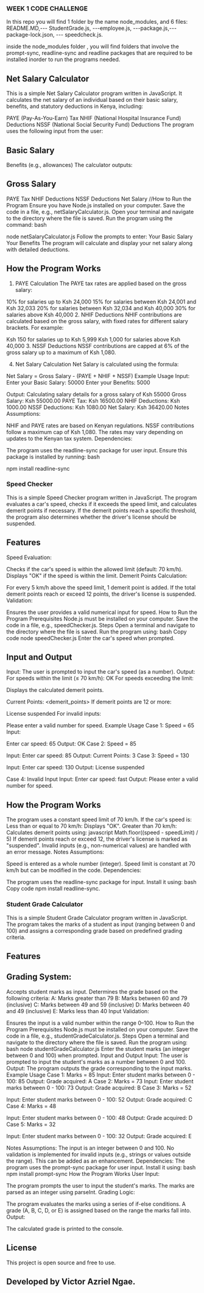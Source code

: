 ### WEEK 1 CODE CHALLENGE

In this repo you will find 1 folder by the name node_modules, and 6 files: README.MD,--- StudentGrade.js, ---employee.js, ---package.js,--- package-lock.json, --- speedcheck.js.

inside the node_modules folder , you will find folders that involve the prompt-sync, readline-sync and readline packages that are required to be installed inorder to run the programs needed.

## Net Salary Calculator
This is a simple Net Salary Calculator program written in JavaScript. It calculates the net salary of an individual based on their basic salary, benefits, and statutory deductions in Kenya, including:

PAYE (Pay-As-You-Earn) Tax
NHIF (National Hospital Insurance Fund) Deductions
NSSF (National Social Security Fund) Deductions
The program uses the following input from the user:

## Basic Salary
Benefits (e.g., allowances)
The calculator outputs:

## Gross Salary
PAYE Tax
NHIF Deductions
NSSF Deductions
Net Salary
//How to Run the Program
Ensure you have Node.js installed on your computer.
Save the code in a file, e.g., netSalaryCalculator.js.
Open your terminal and navigate to the directory where the file is saved.
Run the program using the command:
bash

node netSalaryCalculator.js
Follow the prompts to enter:
Your Basic Salary
Your Benefits
The program will calculate and display your net salary along with detailed deductions.

## How the Program Works
1. PAYE Calculation
The PAYE tax rates are applied based on the gross salary:

10% for salaries up to Ksh 24,000
15% for salaries between Ksh 24,001 and Ksh 32,033
20% for salaries between Ksh 32,034 and Ksh 40,000
30% for salaries above Ksh 40,000
2. NHIF Deductions
NHIF contributions are calculated based on the gross salary, with fixed rates for different salary brackets. For example:

Ksh 150 for salaries up to Ksh 5,999
Ksh 1,000 for salaries above Ksh 40,000
3. NSSF Deductions
NSSF contributions are capped at 6% of the gross salary up to a maximum of Ksh 1,080.

4. Net Salary Calculation
Net Salary is calculated using the formula:

Net Salary = Gross Salary - (PAYE + NHIF + NSSF)
Example Usage
Input:
Enter your Basic Salary: 50000
Enter your Benefits: 5000

Output:
Calculating salary details for a gross salary of Ksh 55000
Gross Salary: Ksh 55000.00
PAYE Tax: Ksh 16500.00
NHIF Deductions: Ksh 1000.00
NSSF Deductions: Ksh 1080.00
Net Salary: Ksh 36420.00
Notes
Assumptions:

NHIF and PAYE rates are based on Kenyan regulations.
NSSF contributions follow a maximum cap of Ksh 1,080.
The rates may vary depending on updates to the Kenyan tax system.
Dependencies:

The program uses the readline-sync package for user input. Ensure this package is installed by running:
bash

npm install readline-sync



### Speed Checker
This is a simple Speed Checker program written in JavaScript. The program evaluates a car's speed, checks if it exceeds the speed limit, and calculates demerit points if necessary. If the demerit points reach a specific threshold, the program also determines whether the driver's license should be suspended.

## Features
Speed Evaluation:

Checks if the car's speed is within the allowed limit (default: 70 km/h).
Displays "OK" if the speed is within the limit.
Demerit Points Calculation:

For every 5 km/h above the speed limit, 1 demerit point is added.
If the total demerit points reach or exceed 12 points, the driver's license is suspended.
Validation:

Ensures the user provides a valid numerical input for speed.
How to Run the Program
Prerequisites
Node.js must be installed on your computer.
Save the code in a file, e.g., speedChecker.js.
Steps
Open a terminal and navigate to the directory where the file is saved.
Run the program using:
bash
Copy code
node speedChecker.js
Enter the car's speed when prompted.

## Input and Output

Input:
The user is prompted to input the car's speed (as a number).
Output:
For speeds within the limit (≤ 70 km/h):
OK
For speeds exceeding the limit:

Displays the calculated demerit points.

Current Points: <demerit_points>
If demerit points are 12 or more:


License suspended
For invalid inputs:


Please enter a valid number for speed.
Example Usage
Case 1: Speed = 65
Input:


Enter car speed: 65
Output:
OK
Case 2: Speed = 85

Input:
Enter car speed: 85
Output:
Current Points: 3
Case 3: Speed = 130

Input:
Enter car speed: 130
Output:
License suspended

Case 4: Invalid Input
Input:
Enter car speed: fast
Output:
Please enter a valid number for speed.

## How the Program Works
The program uses a constant speed limit of 70 km/h.
If the car's speed is:
Less than or equal to 70 km/h: Displays "OK".
Greater than 70 km/h: Calculates demerit points using:
javascript
Math.floor((speed - speedLimit) / 5)
If demerit points reach or exceed 12, the driver's license is marked as "suspended".
Invalid inputs (e.g., non-numerical values) are handled with an error message.
Notes
Assumptions:

Speed is entered as a whole number (integer).
Speed limit is constant at 70 km/h but can be modified in the code.
Dependencies:

The program uses the readline-sync package for input. Install it using:
bash
Copy code
npm install readline-sync.



### Student Grade Calculator
This is a simple Student Grade Calculator program written in JavaScript. The program takes the marks of a student as input (ranging between 0 and 100) and assigns a corresponding grade based on predefined grading criteria.

## Features

## Grading System:
Accepts student marks as input.
Determines the grade based on the following criteria:
A: Marks greater than 79
B: Marks between 60 and 79 (inclusive)
C: Marks between 49 and 59 (inclusive)
D: Marks between 40 and 49 (inclusive)
E: Marks less than 40
Input Validation:

Ensures the input is a valid number within the range 0–100.
How to Run the Program
Prerequisites
Node.js must be installed on your computer.
Save the code in a file, e.g., studentGradeCalculator.js.
Steps
Open a terminal and navigate to the directory where the file is saved.
Run the program using:
bash
node studentGradeCalculator.js
Enter the student marks (an integer between 0 and 100) when prompted.
Input and Output
Input:
The user is prompted to input the student's marks as a number between 0 and 100.
Output:
The program outputs the grade corresponding to the input marks.
Example Usage
Case 1: Marks = 85
Input:
Enter student marks between 0 - 100: 85
Output:
Grade acquired: A
Case 2: Marks = 73
Input:
Enter student marks between 0 - 100: 73
Output:
Grade acquired: B
Case 3: Marks = 52

Input:
Enter student marks between 0 - 100: 52
Output:
Grade acquired: C
Case 4: Marks = 48

Input:
Enter student marks between 0 - 100: 48
Output:
Grade acquired: D
Case 5: Marks = 32

Input:
Enter student marks between 0 - 100: 32
Output:
Grade acquired: E

Notes
Assumptions:
The input is an integer between 0 and 100. No validation is implemented for invalid inputs (e.g., strings or values outside the range). This can be added as an enhancement.
Dependencies:
The program uses the prompt-sync package for user input. Install it using:
bash
npm install prompt-sync
How the Program Works
User Input:

The program prompts the user to input the student's marks.
The marks are parsed as an integer using parseInt.
Grading Logic:

The program evaluates the marks using a series of if-else conditions.
A grade (A, B, C, D, or E) is assigned based on the range the marks fall into.
Output:

The calculated grade is printed to the console.

## License
This project is open source and free to use.

## Developed by Victor Azriel Ngae.


